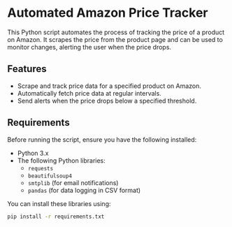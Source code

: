 # Automated Amazon Price Tracker

This Python script automates the process of tracking the price of a product on Amazon. It scrapes the price from the product page and can be used to monitor changes, alerting the user when the price drops.

## Features
- Scrape and track price data for a specified product on Amazon.
- Automatically fetch price data at regular intervals.
- Send alerts when the price drops below a specified threshold.

## Requirements

Before running the script, ensure you have the following installed:

- Python 3.x
- The following Python libraries:
  - `requests`
  - `beautifulsoup4`
  - `smtplib` (for email notifications)
  - `pandas` (for data logging in CSV format)
  
You can install these libraries using:
```bash
pip install -r requirements.txt

